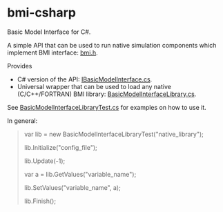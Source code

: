 bmi-csharp
==========

Basic Model Interface for C#. 

A simple API that can be used to run native simulation components which implement BMI interface: [bmi.h](https://github.com/openearth/bmi/blob/master/models/include/bmi.h).

Provides

* C# version of the API: [IBasicModelInterface.cs](https://github.com/openearth/bmi-csharp/blob/master/src/BasicModelInterface/IBasicModelInterface.cs).
* Universal wrapper that can be used to load any native (C/C++/FORTRAN) BMI library: [BasicModelInterfaceLibrary.cs](https://github.com/openearth/bmi-csharp/blob/master/src/BasicModelInterface/BasicModelInterfaceLibrary.cs).

See [BasicModelInterfaceLibraryTest.cs](https://github.com/openearth/bmi-csharp/blob/master/src/BasicModelInterface.Tests/BasicModelInterfaceLibraryTest.cs) for examples on how to use it.

In general:

> var lib = new BasicModelInterfaceLibraryTest("native_library");
> 
> lib.Initialize("config_file");
> 
> lib.Update(-1);
> 
> var a = lib.GetValues("variable_name");
> 
> lib.SetValues("variable_name", a);
>
> lib.Finish();

